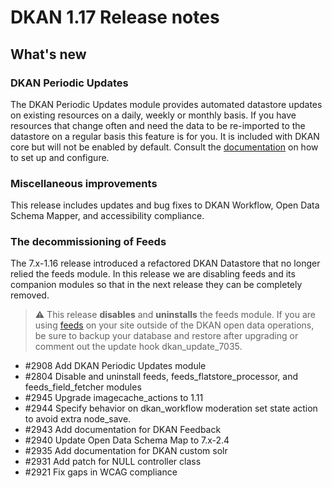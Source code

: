 # DKAN 1.17 Release notes

## What's new

### DKAN Periodic Updates

The DKAN Periodic Updates module provides automated datastore updates on existing resources on a daily, weekly or monthly basis. If you have resources that change often and need the data to be re-imported to the datastore on a regular basis this feature is for you. It is included with DKAN core but will not be enabled by default. Consult the [documentation](https://dkan.readthedocs.io/en/latest/docs/components/periodic-updates.html) on how to set up and configure.

### Miscellaneous improvements

This release includes updates and bug fixes to DKAN Workflow, Open Data Schema Mapper, and accessibility compliance.

### The decommissioning of Feeds
The 7.x-1.16 release introduced a refactored DKAN Datastore that no longer relied the feeds module. In this release we are disabling feeds and its companion modules so that in the next release they can be completely removed.

> ⚠️ This release **disables** and **uninstalls** the feeds module. If you are using [feeds](https://drupal.org/project/feeds) on your site outside of the DKAN open data operations, be sure to backup your database and restore after upgrading or comment out the update hook dkan_update_7035.

 - #2908 Add DKAN Periodic Updates module
 - #2804 Disable and uninstall feeds, feeds_flatstore_processor, and feeds_field_fetcher modules
 - #2945 Upgrade imagecache_actions to 1.11
 - #2944 Specify behavior on dkan_workflow moderation set state action to avoid extra node_save.
 - #2943 Add documentation for DKAN Feedback
 - #2940 Update Open Data Schema Map to 7.x-2.4
 - #2935 Add documentation for DKAN custom solr
 - #2931 Add patch for NULL controller class
 - #2921 Fix gaps in WCAG compliance